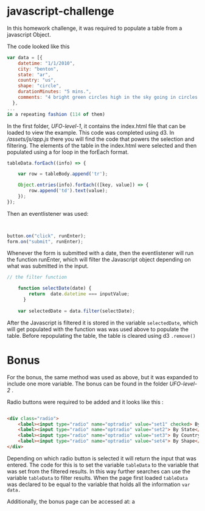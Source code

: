 # javascript-challenge

In this homework challenge, it was required to populate a table from a javascript Object. 

The code looked like this 


```javascript
var data = [{
    datetime: "1/1/2010",
    city: "benton",
    state: "ar",
    country: "us",
    shape: "circle",
    durationMinutes: "5 mins.",
    comments: "4 bright green circles high in the sky going in circles then one bright green light at my front door."
  },
...
in a repeating fashion (114 of them)
```

In the first folder, *UFO-level-1*, it contains the index.html file that can be loaded to view the example.  This code was completed using d3.  In */assets/js/app.js* there you will find the code that powers the selection and filtering.  The elements of the table in the index.html were selected and then populated using a for loop in the forEach format. 

```javascript
tableData.forEach((info) => {

	var row = tableBody.append('tr');

	Object.entries(info).forEach(([key, value]) => {
		row.append('td').text(value);
	});
});
```

Then an eventlistener was used:
```javascript

  
button.on("click", runEnter);
form.on("submit", runEnter);

```
Whenever the form is submitted with a date, then the eventlistener will run the function runEnter, which will filter the Javascript object depending on what was submitted in the input. 

```javascript 
// the filter function 

	function selectDate(date) {
		return  date.datetime === inputValue;
	  }
  
	var selectedDate = data.filter(selectDate);
```

After the Javascript is filtered it is stored in the variable `selectedDate`, which will get populated with the function was was used above to populate the table.  Before repopulating the table, the table is cleared using d3 `.remove()`

# Bonus

For the bonus, the same method was used as above, but it was expanded to include one more variable.  The bonus can be found in the folder *UFO-level-2* .

Radio buttons were required to be added and it looks like this :
```html

<div class="radio">
	<label><input type="radio" name="optradio" value="set1" checked> By Date</label>
	<label><input type="radio" name="optradio" value="set2"> By State</label>
	<label><input type="radio" name="optradio" value="set3"> By Country</label>
	<label><input type="radio" name="optradio" value="set4"> By Shape</label>
</div>
```
Depending on which radio button is selected it will return the input that was entered.  The code for this is to set the variable `tableData` to the variable that was set from the filtered results.  In this way further searches can use the variable `tableData` to filter results.  When the page first loaded `tableData` was declared to be equal to the variable that holds all the information `var data.`

Additionally, the bonus page can be accessed at: a